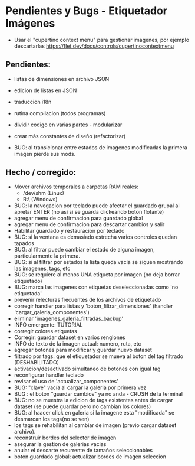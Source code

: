 

# Pendientes y Bugs - Etiquetador Imágenes

- Usar el "cupertino context menu" para gestionar imagenes, por ejemplo descartarlas
  https://flet.dev/docs/controls/cupertinocontextmenu



## Pendientes:

- listas de dimensiones en archivo JSON
- edicion de listas en JSON
- traduccion i18n
- rutina compilacion (todos programas)
- dividir codigo en varias partes - modularizar
- crear más constantes de diseño (refactorizar)

- BUG: al transicionar entre estados de imagenes modificadas la primera imagen pierde sus mods.



## Hecho / corregido:

- Mover archivos temporales a carpetas RAM reales:
  - /dev/shm (Linux) 
  - R:\\ (Windows)
- BUG: la navegacion por teclado puede afectar el guardado grupal al apretar ENTER (no así si se guarda clickeando boton flotante)
- agregar menu de confirmacion para guardado global
- agregar menu de confirmacion para descartar cambios y salir
- Habilitar guardado y restauracion por teclado
- BUG: si la ventana es demasiado estrecha varios controles quedan tapados
- BUG: al filtrar puede cambiar el estado de alguna imagen, particularmente la primera.
- BUG: si al filtrar por estados la lista queda vacía se siguen mostrando las imagenes, tags, etc
- BUG: se requiere al menos UNA etiqueta por imagen (no deja borrar etiquetado)
- BUG: marca las imagenes con etiquetas deseleccionadas como 'no etiquetada'
- prevenir relecturas frecuentes de los archivos de etiquetado
- corregir handler  para listas y 'boton_filtrar_dimensiones'  (handler 'cargar_galeria_componentes')
- eliminar 'imagenes_galeria_filtradas_backup'
- INFO emergente: TUTORIAL
- corregir colores etiquetas
- Corregir: guardar dataset en varios renglones
- INFO de texto de la imagen actual: numero, ruta, etc
- agregar botones para modificar y guardar nuevo dataset
- filtrado por tags: que el etiquetador se mueva al boton del tag filtrado (DESHABILITADO)
- activacion/desactivado simultaneo de botones con igual tag
- reconfigurar handler teclado
- revisar el uso de 'actualizar_componentes'
- BUG: "clave" vacía al cargar la galeria por primera vez
- BUG : el boton "guardar cambios" ya no anda -  CRUSH de la terminal
- BUG: no se muestra la edicion de tags existentes antes de cargar dataset (se puede guardar pero no cambian los colores)
- BUG: al haacer click en galeria si la imagene esta "modificada" se desmarcan los tags(no se ven)
- los tags se rehabilitan al cambiar de imagen (previo cargar dataset archivo). 
- reconstruir bordes del selector de imagen
- asegurar la gestion de galerias vacias
- anular el descarte recurrente de tamaños seleccionables
- boton guardado global: actualizar bordes de imagen seleccion

